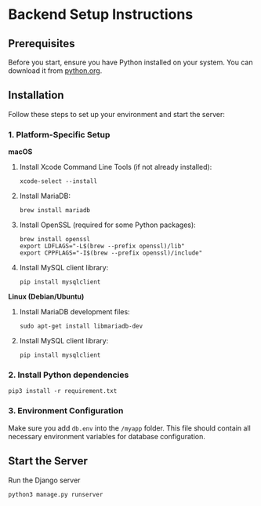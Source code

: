# Backend Setup Instructions

## Prerequisites
Before you start, ensure you have Python installed on your system. You can download it from [python.org](https://www.python.org/downloads/).

## Installation

Follow these steps to set up your environment and start the server:

### 1. Platform-Specific Setup
**macOS**

1. Install Xcode Command Line Tools (if not already installed):
    ```
    xcode-select --install
    ```
2. Install MariaDB:
    ```
    brew install mariadb
    ```
3. Install OpenSSL (required for some Python packages):
    ```
    brew install openssl
    export LDFLAGS="-L$(brew --prefix openssl)/lib"
    export CPPFLAGS="-I$(brew --prefix openssl)/include"
    ```
4. Install MySQL client library:
    ```
    pip install mysqlclient
    ```

**Linux (Debian/Ubuntu)**
1. Install MariaDB development files:
    ```
    sudo apt-get install libmariadb-dev
    ```
2. Install MySQL client library:
    ```
    pip install mysqlclient
    ```

### 2. Install Python dependencies
```
pip3 install -r requirement.txt
```

### 3. Environment Configuration
Make sure you add `db.env` into the `/myapp` folder. This file should contain all necessary environment variables for database configuration.

## Start the Server
Run the Django server
```
python3 manage.py runserver
```